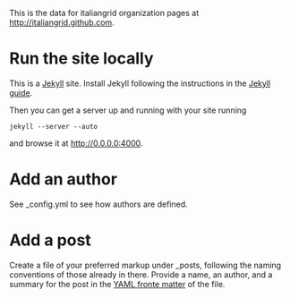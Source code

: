 This is the data for italiangrid organization pages at http://italiangrid.github.com.

# Run the site locally

This is a [Jekyll](https://github.com/mojombo/jekyll) site. Install Jekyll  following the instructions 
in the [Jekyll guide](http://wiki.github.com/mojombo/jekyll/install).

Then you can get a server up and running with your site running

	jekyll --server --auto
	
and browse it at http://0.0.0.0:4000.

# Add an author

See _config.yml to see how authors are defined.

# Add a post

Create a file of your preferred markup under _posts, following the naming conventions of those already 
in there. Provide a name, an author, and a summary for the post in the 
[YAML fronte matter](https://github.com/mojombo/jekyll/wiki/YAML-Front-Matter) of the file.
